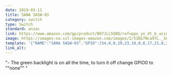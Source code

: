 ```yaml
---
date: 2019-03-11
title: SANA SASW-03 
category: switch
type: Switch
standard: anzac
link: https://www.amazon.com/gp/product/B07JLL5Q8Q/ref=ppx_yo_dt_b_asin_title_o00_s01?ie=UTF8&psc=1
image: https://images-na.ssl-images-amazon.com/images/I/51N17Nca9TL._SL1500_.jpg
template: '{"NAME":"SANA SASW-03","GPIO":[54,0,0,19,23,18,0,0,17,21,0,22,0],"FLAG":0,"BASE":18}' 
link_alt: 
---
```


"- The green backlight is on all the time, to turn it off change GPIO0 to ""none""
"






